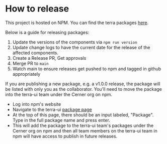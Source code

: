 # How to release

This project is hosted on NPM.  You can find the terra packages [here][project-url].

Below is a guide for releasing packages:

1. Update the versions of the components via `npm run version`
2. Update change logs to have the current date for the release of the affected components.
3. Create a Release PR, Get approvals
4. Merge PR to `main`
5. Watch main to ensure releases get pushed to npm and tagged in github appropriately

If you are publishing a new package, e.g. a v1.0.0 release, the package will be listed with only you as the collaborator.
You'll need to move the package into the terra-ui team under the Cerner org on npm.

- Log into npm's website
- Navigate to the terra-ui [package page](https://www.npmjs.com/settings/cerner/teams/team/terra-ui/access)
- At the top of this page, there should be an input labeled, "Package". Type in the full package name and press enter.
- This will add the package to the terra-ui team's packages under the Cerner org on npm and then all team members on the terra-ui team in npm will have access to publish in future releases.

[project-url]: https://www.npmjs.com/org/cerner
